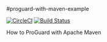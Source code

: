 #proguard-with-maven-example

[![CircleCI](https://circleci.com/gh/jinahya/proguard-with-maven-example/tree/develop.svg?style=svg)](https://circleci.com/gh/jinahya/proguard-with-maven-example/tree/develop)
[![Build Status](https://travis-ci.org/jinahya/proguard-with-maven-example.svg?branch=master)](https://travis-ci.org/jinahya/proguard-with-maven-example)

How to ProGuard with Apache Maven

